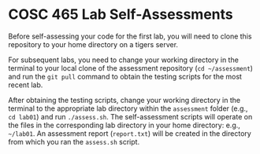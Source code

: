 # COSC 465 Lab Self-Assessments
Before self-assessing your code for the first lab, you will need to clone this repository to your home directory on a tigers server.

For subsequent labs, you need to change your working directory in the terminal to your local clone of the assessment repository (`cd ~/assessment`) and run the `git pull` command to obtain the testing scripts for the most recent lab.

After obtaining the testing scripts, change your working directory in the terminal to the appropriate lab directory within the `assessment` folder (e.g., `cd lab01`) and run `./assess.sh`. The self-assessment scripts will operate on the files in the corresponding lab directory in your home directory: e.g., `~/lab01`. An assessment report (`report.txt`) will be created in the directory from which you ran the `assess.sh` script.
